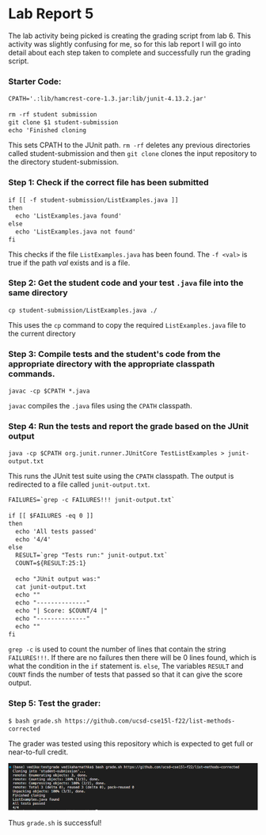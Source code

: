 # Lab Report 5

The lab activity being picked is creating the grading script from lab 6. This activity was slightly confusing for me, so for this lab report I will go into detail about each step taken to complete and successfully run the grading script.

### Starter Code:
```
CPATH='.:lib/hamcrest-core-1.3.jar:lib/junit-4.13.2.jar'

rm -rf student submission
git clone $1 student-submission
echo 'Finished cloning
```
This sets CPATH to the JUnit path. `rm -rf` deletes any previous directories called student-submission and then `git clone` clones the input repository to the directory student-submission.

### Step 1: Check if the correct file has been submitted
```
if [[ -f student-submission/ListExamples.java ]]
then
  echo 'ListExamples.java found'
else
  echo 'ListExamples.java not found'
fi
```
This checks if the file `ListExamples.java` has been found. The `-f <val>` is true if the path *val* exists and is a file.

### Step 2: Get the student code and your test `.java` file into the same directory
```
cp student-submission/ListExamples.java ./
```

This uses the `cp` command to copy the required `ListExamples.java` file to the current directory



### Step 3: Compile tests and the student's code from the appropriate directory with the appropriate classpath commands.

```
javac -cp $CPATH *.java
```

`javac` compiles the `.java` files using the `CPATH` classpath. 

### Step 4: Run the tests and report the grade based on the JUnit output
```
java -cp $CPATH org.junit.runner.JUnitCore TestListExamples > junit-output.txt
```
This runs the JUnit test suite using the `CPATH` classpath. The output is redirected to a file called `junit-output.txt`.

```
FAILURES=`grep -c FAILURES!!! junit-output.txt`

if [[ $FAILURES -eq 0 ]]
then
  echo 'All tests passed'
  echo '4/4'
else
  RESULT=`grep "Tests run:" junit-output.txt`
  COUNT=${RESULT:25:1}

  echo "JUnit output was:"
  cat junit-output.txt
  echo ""
  echo "--------------"
  echo "| Score: $COUNT/4 |"
  echo "--------------"
  echo ""
fi
```

`grep -c` is used to count the number of lines that contain the string `FAILURES!!!`. If there are no failures then there will be 0 lines found, which is what the condition in the `if` statement is. `else`, The variables `RESULT` and `COUNT` finds the number of tests that passed so that it can give the score output. 

### Step 5: Test the grader:

```
$ bash grade.sh https://github.com/ucsd-cse15l-f22/list-methods-corrected
```

The grader was tested using this repository which is expected to get full or near-to-full credit. 

![screenshot](SS501.png)

Thus `grade.sh` is successful!
